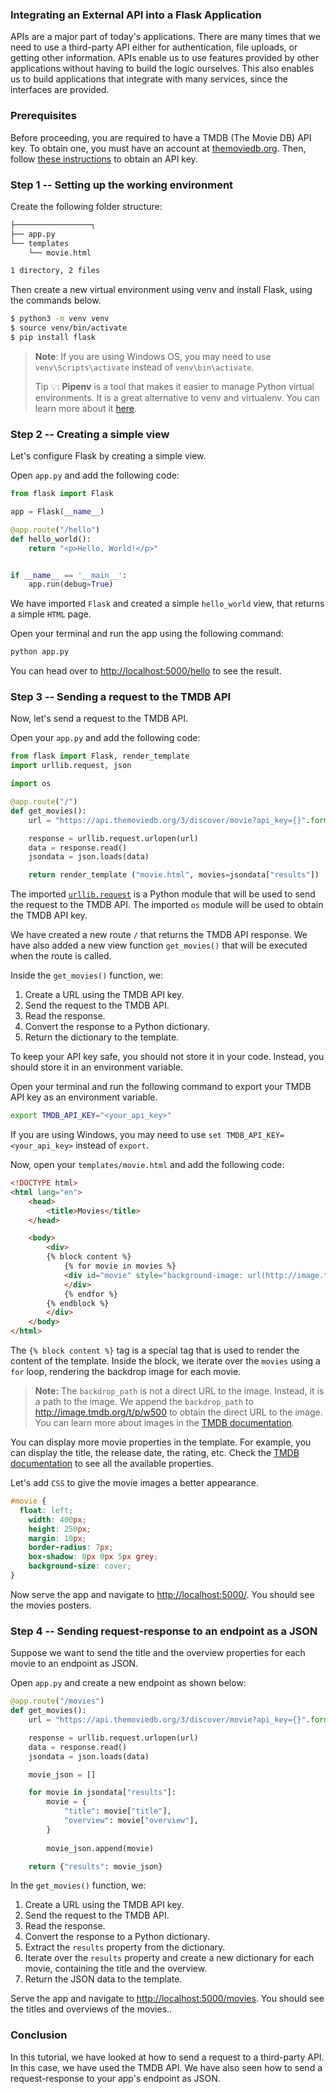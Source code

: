 ### Integrating an External API into a Flask Application
APIs are a major part of today's applications. There are many times that we need to use a third-party API either for authentication, file uploads, or getting other information. APIs enable us to use features provided by other applications without having to build the logic ourselves. This also enables us to build applications that integrate with many services, since the interfaces are provided.

### Prerequisites
Before proceeding, you are required to have a TMDB (The Movie DB) API key. To obtain one, you must have an account at [themoviedb.org](https://www.themoviedb.org/login). Then, follow [these instructions](https://developers.themoviedb.org/3/getting-started/introduction) to obtain an API key.

### Step 1 -- Setting up the working environment
Create the following folder structure:

```bash
├─────────────────┐
├── app.py
└── templates
    └── movie.html

1 directory, 2 files
```

Then create a new virtual environment using venv and install Flask, using the commands below.

```bash
$ python3 -m venv venv
$ source venv/bin/activate
$ pip install flask
```

> **Note**: If you are using Windows OS, you may need to use `venv\Scripts\activate` instead of `venv\bin\activate`.
>
> Tip 💡: **Pipenv** is a tool that makes it easier to manage Python virtual environments. It is a great alternative to venv and virtualenv. You can learn more about it [here](https://docs.pipenv.org/).

### Step 2 -- Creating a simple view
Let's configure Flask by creating a simple view.

Open `app.py` and add the following code:

```python
from flask import Flask

app = Flask(__name__)

@app.route("/hello")
def hello_world():
    return "<p>Hello, World!</p>"


if __name__ == '__main__':
    app.run(debug=True)
```

We have imported `Flask` and created a simple `hello_world` view, that returns a simple `HTML` page.

Open your terminal and run the app using the following command:

```bash
python app.py
```

You can head over to <http://localhost:5000/hello> to see the result.

### Step  3 -- Sending a request to the TMDB API
Now, let's send a request to the TMDB API.

Open your `app.py` and add the following code:

```python
from flask import Flask, render_template
import urllib.request, json

import os

@app.route("/")
def get_movies():
    url = "https://api.themoviedb.org/3/discover/movie?api_key={}".format(os.environ.get("TMDB_API_KEY"))

    response = urllib.request.urlopen(url)
    data = response.read()
    jsondata = json.loads(data)

    return render_template ("movie.html", movies=jsondata["results"])
```

The imported [`urllib.request`](https://docs.python.org/3/library/urllib.request.html) is a Python module that will be used to send the request to the TMDB API. The imported `os` module will be used to obtain the TMDB API key.

We have created a new route `/` that returns the TMDB API response. We have also added a new view function `get_movies()` that will be executed when the route is called.

Inside the `get_movies()` function, we:
1. Create a URL using the TMDB API key.
2. Send the request to the TMDB API.
3. Read the response.
4. Convert the response to a Python dictionary.
5. Return the dictionary to the template.

To keep your API key safe, you should not store it in your code. Instead, you should store it in an environment variable.

Open your terminal and run the following command to export your TMDB API key as an environment variable.

```bash
export TMDB_API_KEY="<your_api_key>"
```

If you are using Windows, you may need to use `set TMDB_API_KEY=<your_api_key>` instead of `export`.

Now, open your `templates/movie.html` and add the following code:

```html
<!DOCTYPE html>
<html lang="en">
    <head>
        <title>Movies</title>
    </head>

    <body>
        <div>
        {% block content %}
            {% for movie in movies %}
            <div id="movie" style="background-image: url(http://image.tmdb.org/t/p/w500{{movie.backdrop_path}});">
            </div>
            {% endfor %}
        {% endblock %}
        </div>
    </body>
</html>
```

The `{% block content %}` tag is a special tag that is used to render the content of the template. Inside the block, we iterate over the `movies` using a `for` loop, rendering the backdrop image for each movie.

> **Note:** The `backdrop_path` is not a direct URL to the image. Instead, it is a path to the image. We append the `backdrop_path` to <http://image.tmdb.org/t/p/w500> to obtain the direct URL to the image. You can learn more about images in the [TMDB documentation](https://developers.themoviedb.org/3/getting-started/images).

You can display more movie properties in the template. For example, you can display the title, the release date, the rating, etc. Check the [TMDB documentation](https://developers.themoviedb.org/3/movies/get-movie-details) to see all the available properties.

Let's add `CSS` to give the movie images a better appearance.

```css
#movie {
  float: left;
    width: 400px;
    height: 250px;
    margin: 10px;
    border-radius: 7px;
    box-shadow: 0px 0px 5px grey;
    background-size: cover;
}
```

Now serve the app and navigate to <http://localhost:5000/>. You should see the movies posters.

### Step 4 -- Sending request-response to an endpoint as a JSON
Suppose we want to send the title and the overview properties for each movie to an endpoint as JSON.

Open `app.py` and create a new endpoint as shown below:

```python
@app.route("/movies")
def get_movies():
    url = "https://api.themoviedb.org/3/discover/movie?api_key={}".format(os.environ.get("TMDB_API_KEY"))

    response = urllib.request.urlopen(url)
    data = response.read()
    jsondata = json.loads(data)

    movie_json = []

    for movie in jsondata["results"]:
        movie = {
            "title": movie["title"],
            "overview": movie["overview"],
        }
        
        movie_json.append(movie)

    return {"results": movie_json}
```

In the `get_movies()` function, we:
1. Create a URL using the TMDB API key.
2. Send the request to the TMDB API.
3. Read the response.
4. Convert the response to a Python dictionary.
5. Extract the `results` property from the dictionary.
6. Iterate over the `results` property and create a new dictionary for each movie, containing the title and the overview.
7. Return the JSON data to the template.

Serve the app and navigate to <http://localhost:5000/movies>. You should see the titles and overviews of the movies..

### Conclusion
In this tutorial, we have looked at how to send a request to a third-party API. In this case, we have used the TMDB API. We have also seen how to send a request-response to your app's endpoint as JSON.
